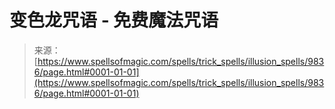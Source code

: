 <!--yml

分类：未分类

日期：2024-06-12 18:46:14

-->

# 变色龙咒语 - 免费魔法咒语

> 来源：[https://www.spellsofmagic.com/spells/trick_spells/illusion_spells/9836/page.html#0001-01-01](https://www.spellsofmagic.com/spells/trick_spells/illusion_spells/9836/page.html#0001-01-01)
